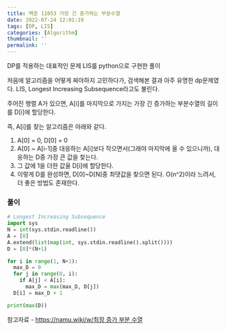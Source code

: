 ```yaml
---
title: 백준 11053 가장 긴 증가하는 부분수열
date: 2022-07-24 12:01:19
tags: [DP, LIS]
categories: [Algorithm]
thumbnail: ''
permalink: ''
---
```


DP를 적용하는 대표적인 문제 LIS를 python으로 구현한 풀이

<!-- excerpt -->

처음에 알고리즘을 어떻게 짜야하지 고민하다가, 검색해본 결과 아주 유명한 dp문제였다.
LIS, Longest Increasing Subsequence라고도 불린다.

주어진 행렬 A가 있으면, A[i]를 마지막으로 가지는 가장 긴 증가하는 부분수열의 길이를 D[i]에 할당한다.

즉, A[i]를 찾는 알고리즘은 아래와 같다.

1.  A[0] = 0, D[0] = 0
1.  A[0] ~ A[i-1]중 대응하는 A[i]보다 작으면서(그래야 마지막에 올 수 있으니까), 대응하는 D중 가장 큰 값을 찾는다.
1.  그 값에 1을 더한 값울 D[i]에 할당한다.
1.  이렇게 D를 완성하면, D[0]~D[N]중 최댓값을 찾으면 된다.
    O(n^2)이라 느려서, 더 좋은 방법도 존재한다.

### 풀이

```python
# Longest Increasing Subsequence
import sys
N = int(sys.stdin.readline())
A = [0]
A.extend(list(map(int, sys.stdin.readline().split())))
D = [0]*(N+1)

for i in range(1, N+1):
  max_D = 0
  for j in range(0, i):
    if A[j] < A[i]:
      max_D = max(max_D, D[j])
  D[i] = max_D + 1

print(max(D))
```

참고자료 - [https://namu.wiki/w/최장 증가 부분 수열](https://namu.wiki/w/%EC%B5%9C%EC%9E%A5%20%EC%A6%9D%EA%B0%80%20%EB%B6%80%EB%B6%84%20%EC%88%98%EC%97%B4)
